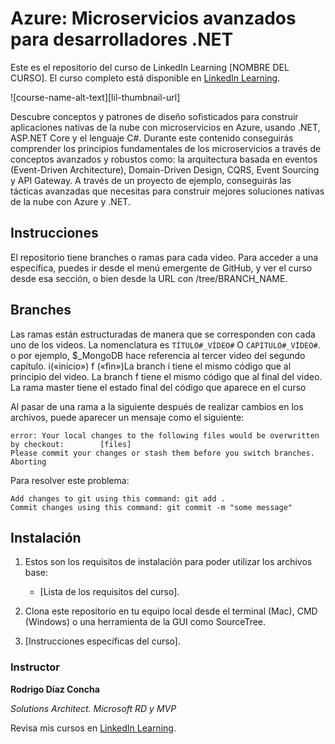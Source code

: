 # Azure: Microservicios avanzados para desarrolladores .NET
Este es el repositorio del curso de LinkedIn Learning [NOMBRE DEL CURSO]. El curso completo está disponible en  [LinkedIn Learning][lil-course-url].

![course-name-alt-text][lil-thumbnail-url] 

Descubre conceptos y patrones de diseño sofisticados para construir aplicaciones nativas de la nube con microservicios en Azure, usando .NET, ASP.NET Core y el lenguaje C#. Durante este contenido conseguirás comprender los principios fundamentales de los microservicios a través de conceptos avanzados y robustos como: la arquitectura basada en eventos (Event-Driven Architecture), Domain-Driven Design, CQRS, Event Sourcing y API Gateway. A través de un proyecto de ejemplo, conseguirás las tácticas avanzadas que necesitas para construir mejores soluciones nativas de la nube con Azure y .NET.

## Instrucciones
El repositorio tiene branches o ramas para cada video. Para acceder a una específica, puedes ir desde el menú emergente de GitHub, y ver el curso desde esa sección, o bien desde la URL con /tree/BRANCH_NAME.

## Branches
Las ramas están estructuradas de manera que se corresponden con cada uno de los videos. La nomenclatura es  `TÍTULO#_VÍDEO#` O `CAPÍTULO#_VÍDEO#`. o por ejemplo, $_MongoDB hace referencia al tercer video del segundo capítulo. i(«inicio») f («fin»)La branch i tiene el mismo código que al principio del video. La branch f tiene el mismo código que al final del video. La rama master tiene el estado final del código que aparece en el curso

Al pasar de una rama a la siguiente después de realizar cambios en los archivos, puede aparecer un mensaje como el siguiente:

    error: Your local changes to the following files would be overwritten by checkout:        [files]
    Please commit your changes or stash them before you switch branches.
    Aborting

Para resolver este problema:
	
    Add changes to git using this command: git add .
	Commit changes using this command: git commit -m "some message"

## Instalación
1. Estos son los requisitos de instalación para poder utilizar los archivos base:
	- [Lista de los requisitos del curso].
	
2. Clona este repositorio en tu equipo local desde el terminal (Mac), CMD (Windows) o una herramienta de la GUI como SourceTree.
3. [Instrucciones específicas del curso].



### Instructor

**Rodrigo Díaz Concha**

_Solutions Architect. Microsoft RD y MVP_

Revisa mis cursos en [LinkedIn Learning](https://www.linkedin.com/learning/instructors/rodrigo-diaz-concha?u=104).

[lil-course-url]: 
[lil-thumbnail-url]: 

